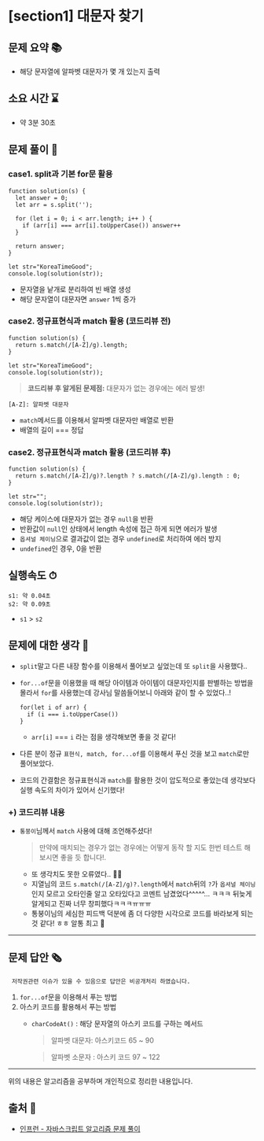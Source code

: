 # [section1] 대문자 찾기
## 문제 요약 📚
- 해당 문자열에 알파벳 대문자가 몇 개 있는지 출력

## 소요 시간 ⌛️
- 약 3분 30초

## 문제 풀이 📝
### case1. split과 기본 for문 활용
```
function solution(s) {
  let answer = 0;
  let arr = s.split('');

  for (let i = 0; i < arr.length; i++ ) {
    if (arr[i] === arr[i].toUpperCase()) answer++
  }

  return answer;
}

let str="KoreaTimeGood";
console.log(solution(str));
```
- 문자열을 낱개로 분리하여 빈 배열 생성
- 해당 문자열이 대문자면 `answer` 1씩 증가

### case2. 정규표현식과 match 활용 (코드리뷰 전)
```
function solution(s) {
  return s.match(/[A-Z]/g).length;
}

let str="KoreaTimeGood";
console.log(solution(str));
```
> **코드리뷰 후 알게된 문제점:** 대문자가 없는 경우에는 에러 발생!

```
[A-Z]: 알파벳 대문자
```
- `match`메서드를 이용해서 알파벳 대문자만 배열로 반환
- 배열의 길이 === 정답

### case2. 정규표현식과 match 활용 (코드리뷰 후)
```
function solution(s) {
  return s.match(/[A-Z]/g)?.length ? s.match(/[A-Z]/g).length : 0;
}

let str="";
console.log(solution(str));
```
- 해당 케이스에 대문자가 없는 경우 `null`을 반환
- 반환값이 `null`인 상태에서 length 속성에 접근 하게 되면 에러가 발생
- `옵셔널 체이닝`으로 결과값이 없는 경우 `undefined`로 처리하여 에러 방지
- `undefined`인 경우, 0을 반환

## 실행속도 ⏱
```
s1: 약 0.04초
s2: 약 0.09초
```
- `s1` > `s2`
## 문제에 대한 생각 🧐
- `split`말고 다른 내장 함수를 이용해서 풀어보고 싶었는데 또 `split`을 사용했다..
- `for...of`문을 이용했을 때 해당 아이템과 아이템이 대문자인지를 판별하는 방법을 몰라서 `for`를 사용했는데 강사님 말씀들어보니 아래와 같이 할 수 있었다..!

  ```
  for(let i of arr) {
    if (i === i.toUpperCase())
  }
  ```
  - `arr[i]` === `i` 라는 점을 생각해보면 좋을 것 같다!
- 다른 분이 정규 `표현식, match, for...of`를 이용해서 푸신 것을 보고 `match`로만 풀어보았다.
- 코드의 간결함은 정규표현식과 `match`를 활용한 것이 압도적으로 좋았는데 생각보다 실행 속도의 차이가 있어서 신기했다!

### **+) 코드리뷰 내용**
- `통붕이`님께서 `match` 사용에 대해 조언해주셨다!
   > 만약에 매치되는 경우가 없는 경우에는 어떻게 동작 할 지도 한번 테스트 해보시면 좋을 듯 합니다!.

   - 또 생각치도 못한 오류였다.. 🤦‍♀️
   - 지열님의 코드 `s.match(/[A-Z]/g)?.length`에서 `match`뒤의 `?`가 `옵셔널 체이닝`인지 모르고 오타인줄 알고 오타있다고 코멘트 남겼었다^^^^^... ㅋㅋㅋ 뒤늦게 알게되고 진짜 너무 창피했다ㅋㅋㅋㅠㅠㅠ
   - 통붕이님의 세심한 피드백 덕분에 좀 더 다양한 시각으로 코드를 바라보게 되는 것 같다! ㅎㅎ 알통 최고 💪

- - -
## 문제 답안 🗞
```
 저작권관련 이슈가 있을 수 있음으로 답안은 비공개처리 하였습니다.
```
1. `for...of`문을 이용해서 푸는 방법
2. 아스키 코드를 활용해서 푸는 방법
     - `charCodeAt()` : 해당 문자열의 아스키 코드를 구하는 메서드
        > 알파벳 대문자: 아스키코드 65 ~ 90

        > 알파벳 소문자 : 아스키 코드 97 ~ 122

- - -
위의 내용은 알고리즘을 공부하며 개인적으로 정리한 내용입니다.
## 출처 📝
- [인프런 - 자바스크립트 알고리즘 문제 풀이](https://www.inflearn.com/course/%EC%9E%90%EB%B0%94%EC%8A%A4%ED%81%AC%EB%A6%BD%ED%8A%B8-%EC%95%8C%EA%B3%A0%EB%A6%AC%EC%A6%98-%EB%AC%B8%EC%A0%9C%ED%92%80%EC%9D%B4/dashboard)